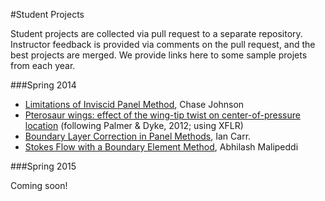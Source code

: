 #Student Projects

Student projects are collected via pull request to a separate repository.
Instructor feedback is provided via comments on the pull request, and the best projects are merged.
We provide links here to some sample projets from each year.

###Spring 2014

* [Limitations of Inviscid Panel Method](http://nbviewer.ipython.org/github/LTChaseJohnson/MAE6226/blob/master/final%20project.ipynb), Chase Johnson
* [Pterosaur wings: effect of the wing-tip twist on center-of-pressure location](http://nbviewer.ipython.org/github/colinparker/Pterosaur/blob/master/parker_pterosaur.ipynb) (following Palmer & Dyke, 2012; using XFLR)
* [Boundary Layer Correction in Panel Methods](http://nbviewer.ipython.org/github/iancarr/AeroHydro/blob/master/final-project/BoundaryLayerCorrection.ipynb), Ian Carr.
* [Stokes Flow with a Boundary Element Method](http://nbviewer.ipython.org/github/arm6226/mae6226/blob/master/project/MAE6226%20Project.ipynb), Abhilash Malipeddi

###Spring 2015

Coming soon!
